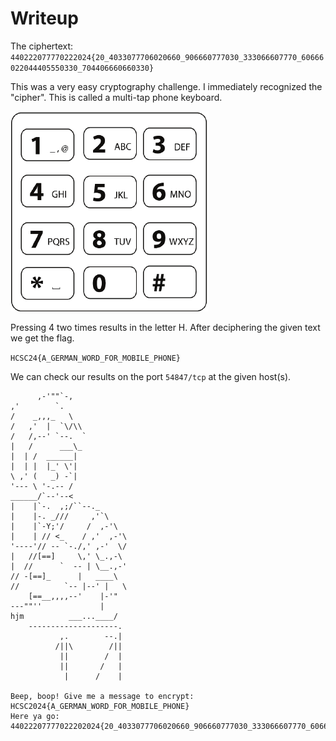 # Writeup

The ciphertext: `440222077770222024{20_4033077706020660_906660777030_333066607770_60666022044405550330_704406660660330}`

This was a very easy cryptography challenge. I immediately recognized the "cipher". This is called a multi-tap phone keyboard.

![](screenshots/keyboard.png)

Pressing 4 two times results in the letter H.
After deciphering the given text we get the flag.

`HCSC24{A_GERMAN_WORD_FOR_MOBILE_PHONE}`

We can check our results on the port `54847/tcp` at the given host(s).

```
      ,-'""`-,               
,'        `.             
/    _,,,_   \            
/   ,'  |  `\/\\           
/   /,--' `--.  `           
|   /      ___\_            
|  | /  ______|             
|  | |  |_' \'|             
\ ,' (   _) -`|             
'--- \ '-.-- /             
______/`--'--<              
|    |`-.  ,;/``--._        
|    |-. _///     ,'`\      
|    |`-Y;'/     /  ,-'\    
|    | // <_    / ,'  ,-'\  
'----'// -- `-./,' ,-'  \/  
|   //[==]     \,' \_.,-\  
|  //      `  -- | \__.,-' 
// -[==]_      |   ____\ 
//          `-- |--' |   \
    [==__,,,,--'    |-'" 
---""''             |    
hjm          ___...____/     
    --------------------.
           ,.        --.|
          /||\        /||
           ||        /  |
           ||       /   |
            |      /    |

Beep, boop! Give me a message to encrypt: HCSC2024{A_GERMAN_WORD_FOR_MOBILE_PHONE}
Here ya go: 44022207777022202024{20_4033077706020660_906660777030_333066607770_60666022044405550330_704406660660330}
```